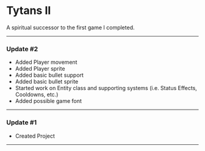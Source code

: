 # Tytans II
A spiritual successor to the first game I completed.

------
### Update #2
* Added Player movement
* Added Player sprite
* Added basic bullet support
* Added basic bullet sprite
* Started work on Entity class and supporting systems (i.e. Status Effects, Cooldowns, etc.)
* Added possible game font

------
### Update #1
* Created Project

------
